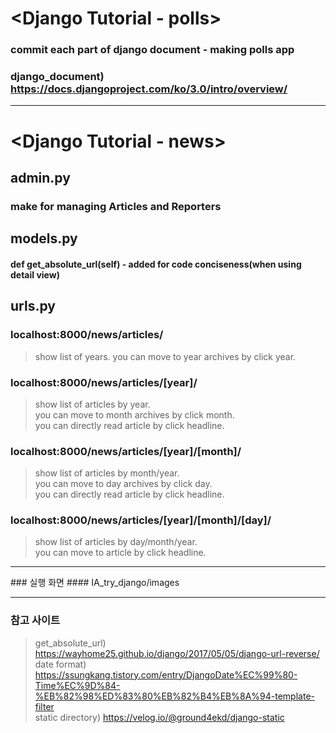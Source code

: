 # <Django Tutorial - polls>
  ### commit each part of django document - making polls app
  ### django_document) https://docs.djangoproject.com/ko/3.0/intro/overview/
  
<hr>

# <Django Tutorial - news>
  
## admin.py
### make for managing Articles and Reporters
## models.py
#### def get_absolute_url(self) - added for code conciseness(when using detail view) <br> 
## urls.py
### localhost:8000/news/articles/ <br>
> show list of years. 
> you can move to year archives by click year. <br>
### localhost:8000/news/articles/[year]/ <br> 
> show list of articles by year. <br>
> you can move to month archives by click month. <br>
> you can directly read article by click headline. <br>
### localhost:8000/news/articles/[year]/[month]/ <br>
> show list of articles by month/year. <br>
> you can move to day archives by click day. <br>
> you can directly read article by click headline. <br>
### localhost:8000/news/articles/[year]/[month]/[day]/ <br>
> show list of articles by day/month/year. <br>
> you can move to article by click headline. <br>

<hr>
### 실행 화면
#### IA_try_django/images

<hr>

### 참고 사이트
>get_absolute_url) https://wayhome25.github.io/django/2017/05/05/django-url-reverse/ <br>
>date format) https://ssungkang.tistory.com/entry/DjangoDate%EC%99%80-Time%EC%9D%84-%EB%82%98%ED%83%80%EB%82%B4%EB%8A%94-template-filter <br>
>static directory) https://velog.io/@ground4ekd/django-static
